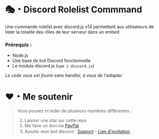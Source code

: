 # 🎭・Discord Rolelist Commmand
Une commande rolelist avec discord.js v14 permettant aux utilisateurs de lister la totalité des rôles de leur serveur dans un embed

### Prérequis :
- Node.js
- Une base de bot Discord fonctionnelle
- Le module discord.js (`npm i discord.js`)

*Le code vous est fourni sans handler, à vous de l'adapter*

# ❤️・Me soutenir
> Vous pouvez m'aider de plusieurs manières différentes :
> 1. Laisser une star sur cette repo
> 2. Me faire un don via [PayPal](https://paypal.me/maelmonfray)
> 3. Ajouter mon bot discord : [Support](https://discord.gg/RnCWd4GPzk)・[Lien d'invitation](https://discord.com/api/oauth2/authorize?client_id=858684533624143923&permissions=8&scope=bot%20applications.commands)
